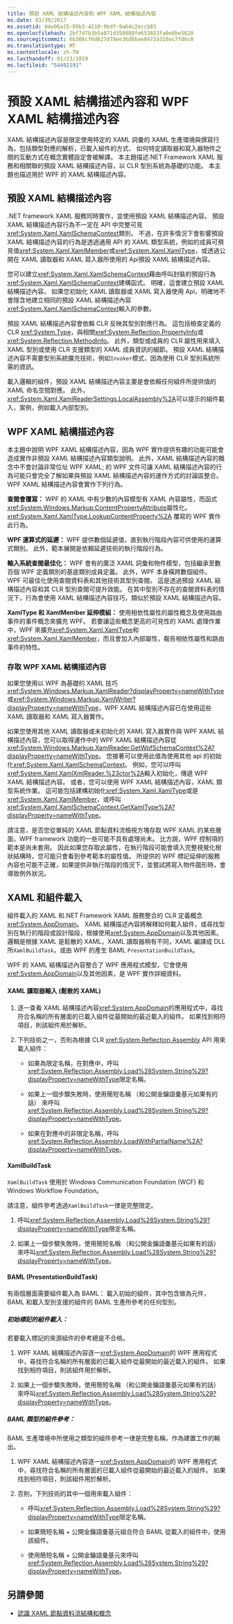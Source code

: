 ```yaml
---
title: 預設 XAML 結構描述內容和 WPF XAML 結構描述內容
ms.date: 03/30/2017
ms.assetid: 04e06a15-09b3-4210-9bdf-9a64c2eccb83
ms.openlocfilehash: 2bf7d7b3b5a871d358088fe652653fa0e6be5620
ms.sourcegitcommit: 6b308cf6d627d78ee36dbbae8972a310ac7fd6c8
ms.translationtype: MT
ms.contentlocale: zh-TW
ms.lasthandoff: 01/23/2019
ms.locfileid: "54492191"
---
```

# <a name="default-xaml-schema-context-and-wpf-xaml-schema-context"></a>預設 XAML 結構描述內容和 WPF XAML 結構描述內容
XAML 結構描述內容是限定使用特定的 XAML 詞彙的 XAML 生產環境與撰寫行為，包括類型對應的解析，已載入組件的方式、 如何特定讀取器和寫入器物件之間的互動方式在概念實體設定會被解譯。 本主題描述.NET Framework XAML 服務和相關聯的預設 XAML 結構描述內容，以 CLR 型別系統為基礎的功能。 本主題也描述用於 WPF 的 XAML 結構描述內容。  
  
## <a name="default-xaml-schema-context"></a>預設 XAML 結構描述內容  
 .NET framework XAML 服務同時實作，並使用預設 XAML 結構描述內容。 預設 XAML 結構描述內容行為不一定在 API 中完整可見<xref:System.Xaml.XamlSchemaContext>類別。 不過，在許多情況下會影響預設 XAML 結構描述內容的行為是透過通用 API 的 XAML 類型系統，例如的成員可預見值<xref:System.Xaml.XamlMember>或<xref:System.Xaml.XamlType>，或透過公開在 XAML 讀取器和 XAML 寫入器所使用的 Api預設 XAML 結構描述內容。  
  
 您可以建立<xref:System.Xaml.XamlSchemaContext>藉由呼叫封裝的預設行為<xref:System.Xaml.XamlSchemaContext>建構函式。 明確，這會建立預設 XAML 結構描述內容。 如果您初始化 XAML 讀取器或 XAML 寫入器使用 Api，明確地不會隱含地建立相同的預設 XAML 結構描述內容<xref:System.Xaml.XamlSchemaContext>輸入的參數。  
  
 預設 XAML 結構描述內容會依賴 CLR 反映其型別對應行為。 這包括檢查定義的 CLR <xref:System.Type>，與相關<xref:System.Reflection.PropertyInfo>或<xref:System.Reflection.MethodInfo>。 此外，類型或成員的 CLR 屬性用來填入 XAML 型別或使用 CLR 支援類型的 XAML 成員資訊的細節。 預設 XAML 結構描述內容不需要型別系統擴充技術，例如`Invoker`模式，因為使用 CLR 型別系統所需的資訊。  
  
 載入邏輯的組件，預設 XAML 結構描述內容主要是會依賴任何組件所提供值的 XAML 命名空間對應。 此外，<xref:System.Xaml.XamlReaderSettings.LocalAssembly%2A>可以提示的組件載入，案例，例如載入內部型別。  
  
## <a name="wpf-xaml-schema-context"></a>WPF XAML 結構描述內容  
 本主題中說明 WPF XAML 結構描述內容，因為 WPF 實作提供有趣的功能可能會造成實作非預設 XAML 結構描述內容類型說明。 此外，XAML 結構描述內容的概念中不會討論非常位址 WPF XAML; 的 WPF 文件可讓 XAML 結構描述內容的行為可能只會完全了解如果與預設 XAML 結構描述內容的運作方式的討論區整合。 WPF XAML 結構描述內容會實作下列行為。  
  
 **查閱會覆寫：** WPF 的 XAML 中有少數的內容模型有 XAML 內容屬性，而函式<xref:System.Windows.Markup.ContentPropertyAttribute>屬性化。 <xref:System.Xaml.XamlType.LookupContentProperty%2A> 覆寫的 WPF 實作此行為。  
  
 **WPF 運算式的延遲：** WPF 提供數個延遲值，直到執行階段內容可供使用的運算式類別。 此外，範本展開是依賴延遲技術的執行階段行為。  
  
 **輸入系統查閱最佳化：** WPF 會有的廣泛 XAML 詞彙和物件模型，包括繼承至數百個 WPF 定義類別的基底類別成員定義。 此外，WPF 本身橫跨數個組件。 WPF 可最佳化使用查閱資料表和其他技術其型別查閱。 這是透過預設 XAML 結構描述內容和其 CLR 型別查閱可提升效能。 在其中型別不存在的查閱資料表的情況下，行為會使用 XAML 結構描述內容技巧，類似於預設 XAML 結構描述內容。  
  
 **XamlType 和 XamlMember 延伸模組：** 使用相依性屬性的屬性概念及使用路由事件的事件概念來擴充 WPF。 若要讓這些概念更高的可見性的 XAML 處理作業中，WPF 來擴充<xref:System.Xaml.XamlType>和<xref:System.Xaml.XamlMember>，而且會加入內部屬性，報告相依性屬性和路由事件的特性。  
  
### <a name="accessing-the-wpf-xaml-schema-context"></a>存取 WPF XAML 結構描述內容  
 如果您使用以 WPF 為基礎的 XAML 技巧<xref:System.Windows.Markup.XamlReader?displayProperty=nameWithType>或<xref:System.Windows.Markup.XamlWriter?displayProperty=nameWithType>，WPF XAML 結構描述內容已在使用這些 XAML 讀取器和 XAML 寫入器實作。  
  
 如果您使用其他 XAML 讀取器或未初始化的 XAML 寫入器實作與 WPF XAML 結構描述內容，您可以取得運作中的 WPF XAML 結構描述內容從<xref:System.Windows.Markup.XamlReader.GetWpfSchemaContext%2A?displayProperty=nameWithType>。 您接著可以使用此值為使用其他 api 的初始化<xref:System.Xaml.XamlSchemaContext>。 例如，您可以呼叫<xref:System.Xaml.XamlXmlReader.%23ctor%2A>輸入初始化，傳遞 WPF XAML 結構描述內容。 或者，您可以使用 WPF XAML 結構描述內容，XAML 類型系統作業。 這可能包括建構初始化<xref:System.Xaml.XamlType>或是<xref:System.Xaml.XamlMember>，或呼叫<xref:System.Xaml.XamlSchemaContext.GetXamlType%2A?displayProperty=nameWithType>。  
  
 請注意，是否您從單純的 XAML 節點資料流檢視方塊存取 WPF XAML 的某些層面，WPF framework 功能的一些可能不具有處理尚未。 比方說，WPF 控制項的範本是尚未套用。 因此如果您存取此屬性，在執行階段可能會填入完整視覺化樹狀結構時，您可能只會看到參考範本的屬性值。 所提供的 WPF 標記延伸的服務內容也可能不正確，如果提供非執行階段的情況下，並嘗試將寫入物件圖形時，會導致例外狀況。  
  
## <a name="xaml-and-assembly-loading"></a>XAML 和組件載入  
 組件載入的 XAML 和.NET Framework XAML 服務整合的 CLR 定義概念<xref:System.AppDomain>。 XAML 結構描述內容將解釋如何載入組件，或尋找型別在執行的階段或設計階段，根據使用<xref:System.AppDomain>以及其他因素。 邏輯是根據 XAML 是鬆散的 XAML，XAML 讀取器稍有不同，XAML 編譯成 DLL 所`XamlBuildTask`，或由 WPF 的產生 BAML `PresentationBuildTask`。  
  
 WPF 的 XAML 結構描述內容整合了 WPF 應用程式模型，它會使用<xref:System.AppDomain>以及其他因素，是 WPF 實作詳細資料。  
  
#### <a name="xaml-reader-input-loose-xaml"></a>XAML 讀取器輸入 (鬆散的 XAML)  
  
1.  逐一查看 XAML 結構描述內容<xref:System.AppDomain>的應用程式中，尋找符合名稱的所有層面的已載入組件從最開始的最近載入的組件。 如果找到相符項目，則該組件用於解析。  
  
2.  下列技術之一，否則為根據 CLR <xref:System.Reflection.Assembly> API 用來載入組件：  
  
    -   如果為限定名稱，在對應中，呼叫<xref:System.Reflection.Assembly.Load%28System.String%29?displayProperty=nameWithType>限定名稱。  
  
    -   如果上一個步驟失敗時，使用簡短名稱 （和公開金鑰語彙基元如果有的話） 來呼叫<xref:System.Reflection.Assembly.Load%28System.String%29?displayProperty=nameWithType>。  
  
    -   如果在對應中的非限定名稱，呼叫<xref:System.Reflection.Assembly.LoadWithPartialName%2A?displayProperty=nameWithType>。  
  
#### <a name="xamlbuildtask"></a>XamlBuildTask  
 `XamlBuildTask` 使用於 Windows Communication Foundation (WCF) 和 Windows Workflow Foundation。  
  
 請注意，組件參考透過`XamlBuildTask`一律是完整限定。  
  
1.  呼叫<xref:System.Reflection.Assembly.Load%28System.String%29?displayProperty=nameWithType>限定名稱。  
  
2.  如果上一個步驟失敗時，使用簡短名稱 （和公開金鑰語彙基元如果有的話） 來呼叫<xref:System.Reflection.Assembly.Load%28System.String%29?displayProperty=nameWithType>。  
  
#### <a name="baml-presentationbuildtask"></a>BAML (PresentationBuildTask)  
 有兩個層面需要組件載入為 BAML： 載入初始的組件，其中包含做為元件，BAML 和載入型別支援的組件的 BAML 生產所參考的任何型別。  
  
##### <a name="assembly-load-for-initial-markup"></a>初始標記的組件載入：  
 若要載入標記的來源組件的參考總是不合格。  
  
1.  WPF XAML 結構描述內容逐一<xref:System.AppDomain>的 WPF 應用程式中，尋找符合名稱的所有層面的已載入組件從最開始的最近載入的組件。 如果找到相符項目，則該組件用於解析。  
  
2.  如果上一個步驟失敗時，使用簡短名稱 （和公開金鑰語彙基元如果有的話） 來呼叫<xref:System.Reflection.Assembly.Load%28System.String%29?displayProperty=nameWithType>。  
  
##### <a name="assembly-references-by-baml-types"></a>BAML 類型的組件參考：  
 BAML 生產環境中所使用之類型的組件參考一律是完整名稱，作為建置工作的輸出。  
  
1.  WPF XAML 結構描述內容逐一<xref:System.AppDomain>的 WPF 應用程式中，尋找符合名稱的所有層面的已載入組件從最開始的最近載入的組件。 如果找到相符項目，則該組件用於解析。  
  
2.  否則，下列技術的其中一個用來載入組件：  
  
    -   呼叫<xref:System.Reflection.Assembly.Load%28System.String%29?displayProperty=nameWithType>限定名稱。  
  
    -   如果簡短名稱 + 公開金鑰語彙基元組合符合 BAML 從載入的組件中，使用該組件。  
  
    -   使用簡短名稱 + 公開金鑰語彙基元來呼叫<xref:System.Reflection.Assembly.Load%28System.String%29?displayProperty=nameWithType>。  
  
## <a name="see-also"></a>另請參閱
- [認識 XAML 節點資料流結構和概念](../../../docs/framework/xaml-services/understanding-xaml-node-stream-structures-and-concepts.md)
